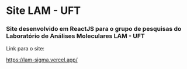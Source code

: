 # Site LAM - UFT

### Site desenvolvido em ReactJS para o grupo de pesquisas do Laboratório de Análises Moleculares LAM - UFT

Link para o site:

https://lam-sigma.vercel.app/
